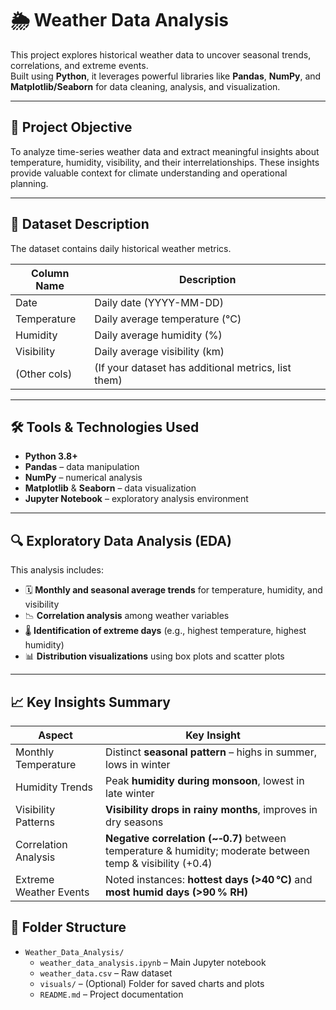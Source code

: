 # 🌦️ Weather Data Analysis

This project explores historical weather data to uncover seasonal trends, correlations, and extreme events.  
Built using **Python**, it leverages powerful libraries like **Pandas**, **NumPy**, and **Matplotlib/Seaborn** for data cleaning, analysis, and visualization.

---

## 📌 Project Objective

To analyze time-series weather data and extract meaningful insights about temperature, humidity, visibility, and their interrelationships. These insights provide valuable context for climate understanding and operational planning.

---

## 🧾 Dataset Description

The dataset contains daily historical weather metrics.

| Column Name   | Description                                           |
|---------------|-------------------------------------------------------|
| Date          | Daily date (YYYY-MM-DD)                              |
| Temperature   | Daily average temperature (°C)                       |
| Humidity      | Daily average humidity (%)                           |
| Visibility    | Daily average visibility (km)                        |
| (Other cols)  | (If your dataset has additional metrics, list them)  |

---

## 🛠️ Tools & Technologies Used

- **Python 3.8+**
- **Pandas** – data manipulation
- **NumPy** – numerical analysis
- **Matplotlib** & **Seaborn** – data visualization
- **Jupyter Notebook** – exploratory analysis environment

---

## 🔍 Exploratory Data Analysis (EDA)

This analysis includes:

- 🗓️ **Monthly and seasonal average trends** for temperature, humidity, and visibility  
- 📉 **Correlation analysis** among weather variables  
- 🌡️ **Identification of extreme days** (e.g., highest temperature, highest humidity)  
- 📊 **Distribution visualizations** using box plots and scatter plots

---

## 📈 Key Insights Summary

| **Aspect**                | **Key Insight**                                                                 |
|---------------------------|----------------------------------------------------------------------------------|
| Monthly Temperature       | Distinct **seasonal pattern** – highs in summer, lows in winter                |
| Humidity Trends           | Peak **humidity during monsoon**, lowest in late winter                         |
| Visibility Patterns       | **Visibility drops in rainy months**, improves in dry seasons                   |
| Correlation Analysis      | **Negative correlation (~‑0.7)** between temperature & humidity; moderate between temp & visibility (+0.4) |
| Extreme Weather Events    | Noted instances: **hottest days (>40 °C)** and **most humid days (>90 % RH)**   |

## 📁 Folder Structure

- `Weather_Data_Analysis/`
  - `weather_data_analysis.ipynb` – Main Jupyter notebook
  - `weather_data.csv` – Raw dataset
  - `visuals/` – (Optional) Folder for saved charts and plots
  - `README.md` – Project documentation

